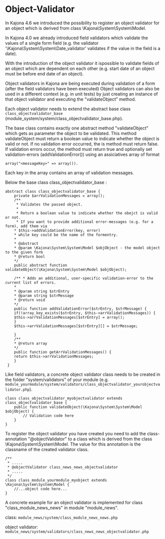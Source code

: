# Object-Validator
In Kajona 4.6 we introduced the possibility to register an object validator for an object which is derived from class \Kajona\System\System\Model.

In Kajona 4.0 we already introduced field validators which validate the values of a single form field (e.g. the validator '\Kajona\System\System\Date_validator' validates if the value in the field is a date).

With the introduction of the object validator it ispossible to validate fields of an object which are dependent on each other (e.g. start date of an object must be before end date of an object).

Object validators in Kajona are being executed during validation of a form (after the field validators have been executed)
Object validators can also be used in a different context (e.g. in unit tests) by just creating an instance of that object validator and executing the "validateObject" method.

Each object  validator needs to extend the abstract base class  ``class_objectvalidator_base`` (module_system/system/class_objectvalidator_base.php).

The base class contains exactly one abstract method "validateObject" which gets as parameter the object to be validated. This method validateObject must return a boolean value to indicate whether the object is valid or not.
If no validation error occurred, the is method must return false.
If validation errors occur, the method must return true and optionally set validation-errors (addValidationError()) using an assiciatives array of format
	
	array("<messageKey>" => array()).

Each key in the array contains an array of validation messages.

Below the base class class_objectvalidator_base :
 
	abstract class class_objectvalidator_base {
		private $arrValidationMessages = array();
		/**
		 * Validates the passed object.
		 *
		​ * Return a boolean value to indicate whether the obejct is valid or not.
		 * If you want to provide additional error-messages (e.g. for a form), add them via
		* $this->addValidationError(key, error)
		* while key could be the name of the formentry.
		*
		* @abstract
		* @param \Kajona\System\System\Model $objObject - the model object to the given form
		* @return bool
		*/
		public abstract function validateObject(\Kajona\System\System\Model $objObject);

		/** * Adds an additional, user-specific validation-error to the current list of errors.
		*
		* @param string $strEntry
		* @param string $strMessage
		* @return void
		*/
		public function addValidationError($strEntry, $strMessage) {
		if(!array_key_exists($strEntry, $this->arrValidationMessages)) {
		$this->arrValidationMessages[$strEntry] = array();
		}
		$this->arrValidationMessages[$strEntry][] = $strMessage;
		
		}
		/**
		* @return array
		*/
		public function getArrValidationMessages() {
		return $this->arrValidationMessages;
		​}
	​ }
 

Like field validators, a concrete object validator class needs to be created in the folder "system/validators" of your module (e.g. ``module_yourmodule/system/validators/class_objectvalidator_yourobjectvalidator.php``).

 
	class class_objectvalidator_myobjectvalidator extends class_objectvalidator_base {
	    public function validateObject(\Kajona\System\System\Model $objObject) {
	        // Validation code here
	    }
	} 
	 

To register the object validator you have created  you need to add the class-annotation "@objectValidator" to a class which is derived from the class \Kajona\System\System\Model. The value for this annotation is the classname of the created validator class.
 
	/**
	 * .....
	 * @objectValidator class_news_news_objectvalidator
	 * .....
	 */
	class class_module_yourmodule_myobject extends \Kajona\System\System\Model {
	    //...object code here...
	} 
 
A concrete example for an object validator is implemented  for class "class_module_news_news" in module "module_news".

class: ``module_news/system/class_module_news_news.php``

object validator: ``module_news/system/validators/class_news_news_objectvalidator.php``

 
